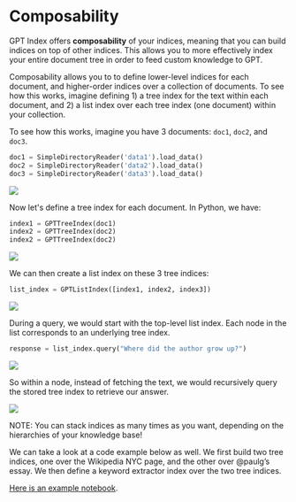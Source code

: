 # Composability


GPT Index offers **composability** of your indices, meaning that you can build indices on top of other indices. This allows you to more effectively index your entire document tree in order to feed custom knowledge to GPT.

Composability allows you to to define lower-level indices for each document, and higher-order indices over a collection of documents. To see how this works, imagine defining 1) a tree index for the text within each document, and 2) a list index over each tree index (one document) within your collection.

To see how this works, imagine you have 3 documents: `doc1`, `doc2`, and `doc3`.

```python
doc1 = SimpleDirectoryReader('data1').load_data()
doc2 = SimpleDirectoryReader('data2').load_data()
doc3 = SimpleDirectoryReader('data3').load_data()
```

![](/_static/composability/diagram_b0.png)

Now let's define a tree index for each document. In Python, we have:

```python
index1 = GPTTreeIndex(doc1)
index2 = GPTTreeIndex(doc2)
index2 = GPTTreeIndex(doc2)
```

![](/_static/composability/diagram_b0.png)

We can then create a list index on these 3 tree indices:

```python
list_index = GPTListIndex([index1, index2, index3])
```

![](/_static/composability/diagram.png)

During a query, we would start with the top-level list index. Each node in the list corresponds to an underlying tree index. 

```python
response = list_index.query("Where did the author grow up?")
```

![](/_static/composability/diagram_q1.png)

So within a node, instead of fetching the text, we would recursively query the stored tree index to retrieve our answer.

![](/_static/composability/diagram_q2.png)

NOTE: You can stack indices as many times as you want, depending on the hierarchies of your knowledge base! 


We can take a look at a code example below as well. We first build two tree indices, one over the Wikipedia NYC page, and the other over @paulg’s essay. We then define a keyword extractor index over the two tree indices.

[Here is an example notebook](https://github.com/jerryjliu/gpt_index/blob/main/examples/composable_indices/ComposableIndices.ipynb).
